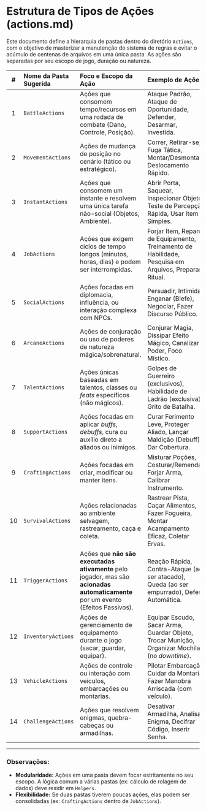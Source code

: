 # Estrutura de Tipos de Ações (actions.md)

Este documento define a hierarquia de pastas dentro do diretório `Actions`, com o objetivo de masterizar a manutenção do sistema de regras e evitar o acúmulo de centenas de arquivos em uma única pasta. As ações são separadas por seu escopo de jogo, duração ou natureza.

| # | Nome da Pasta Sugerida | Foco e Escopo da Ação | Exemplo de Ações |
| :---: | :--- | :--- | :--- |
| 1 | `BattleActions` | Ações que consomem tempo/recursos em uma rodada de combate (Dano, Controle, Posição). | Ataque Padrão, Ataque de Oportunidade, Defender, Desarmar, Investida. |
| 2 | `MovementActions` | Ações de mudança de posição no cenário (tático ou estratégico). | Correr, Retirar-se, Fuga Tática, Montar/Desmontar, Deslocamento Rápido. |
| 3 | `InstantActions` | Ações que consomem um instante e resolvem uma única tarefa não-social (Objetos, Ambiente). | Abrir Porta, Saquear, Inspecionar Objeto, Teste de Percepção Rápida, Usar Item Simples. |
| 4 | `JobActions` | Ações que exigem ciclos de tempo longos (minutos, horas, dias) e podem ser interrompidas. | Forjar Item, Reparo de Equipamento, Treinamento de Habilidade, Pesquisa em Arquivos, Preparar Ritual. |
| 5 | `SocialActions` | Ações focadas em diplomacia, influência, ou interação complexa com NPCs. | Persuadir, Intimidar, Enganar (Blefe), Negociar, Fazer Discurso Público. |
| 6 | `ArcaneActions` | Ações de conjuração ou uso de poderes de natureza mágica/sobrenatural. | Conjurar Magia, Dissipar Efeito Mágico, Canalizar Poder, Foco Místico. |
| 7 | `TalentActions` | Ações únicas baseadas em talentos, classes ou *feats* específicos (não mágicos). | Golpes de Guerreiro (exclusivos), Habilidade de Ladrão (exclusiva), Grito de Batalha. |
| 8 | `SupportActions` | Ações focadas em aplicar *buffs*, *debuffs*, cura ou auxílio direto a aliados ou inimigos. | Curar Ferimento Leve, Proteger Aliado, Lançar Maldição (Debuff), Dar Cobertura. |
| 9 | `CraftingActions` | Ações focadas em criar, modificar ou manter itens. | Misturar Poções, Costurar/Remendar, Forjar Arma, Calibrar Instrumento. |
| 10 | `SurvivalActions` | Ações relacionadas ao ambiente selvagem, rastreamento, caça e coleta. | Rastrear Pista, Caçar Alimentos, Fazer Fogueira, Montar Acampamento Eficaz, Coletar Ervas. |
| 11 | `TriggerActions` | Ações que **não são executadas ativamente** pelo jogador, mas são **acionadas automaticamente** por um evento (Efeitos Passivos). | Reação Rápida, Contra-Ataque (ao ser atacado), Queda (ao ser empurrado), Defesa Automática. |
| 12 | `InventoryActions` | Ações de gerenciamento de equipamento durante o jogo (sacar, guardar, equipar). | Equipar Escudo, Sacar Arma, Guardar Objeto, Trocar Munição, Organizar Mochila (no *downtime*). |
| 13 | `VehicleActions` | Ações de controle ou interação com veículos, embarcações ou montarias. | Pilotar Embarcação, Cuidar da Montaria, Fazer Manobra Arriscada (com veículo). |
| 14 | `ChallengeActions` | Ações que resolvem enigmas, quebra-cabeças ou armadilhas. | Desativar Armadilha, Analisar Enigma, Decifrar Código, Inserir Senha. |

---

### Observações:

* **Modularidade:** Ações em uma pasta devem focar estritamente no seu escopo. A lógica comum a várias pastas (ex: cálculo de rolagem de dados) deve residir em `Helpers`.
* **Flexibilidade:** Se duas pastas tiverem poucas ações, elas podem ser consolidadas (ex: `CraftingActions` dentro de `JobActions`).
